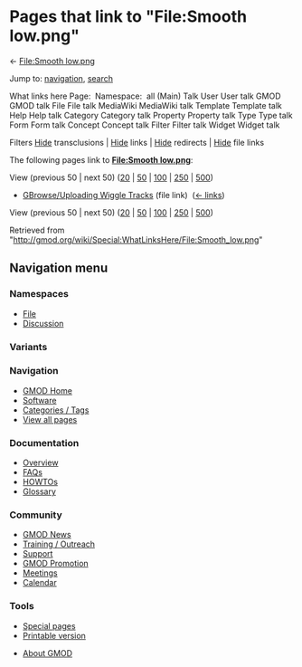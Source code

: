 <div id="mw-page-base" class="noprint">

</div>

<div id="mw-head-base" class="noprint">

</div>

<div id="content" class="mw-body" role="main">

<span id="top"></span>

<div id="mw-js-message" style="display:none;">

</div>



# <span dir="auto">Pages that link to "File:Smooth low.png"</span>

<div id="bodyContent">

<div id="contentSub">

← [File:Smooth low.png](/wiki/File:Smooth_low.png "File:Smooth low.png")

</div>

<div id="jump-to-nav" class="mw-jump">

Jump to: [navigation](#mw-navigation), [search](#p-search)

</div>

<div id="mw-content-text">

What links here Page:  Namespace:  all (Main) Talk User User talk GMOD
GMOD talk File File talk MediaWiki MediaWiki talk Template Template talk
Help Help talk Category Category talk Property Property talk Type Type
talk Form Form talk Concept Concept talk Filter Filter talk Widget
Widget talk

Filters
[Hide](/mediawiki/index.php?title=Special:WhatLinksHere/File:Smooth_low.png&hidetrans=1 "Special:WhatLinksHere/File:Smooth low.png")
transclusions \|
[Hide](/mediawiki/index.php?title=Special:WhatLinksHere/File:Smooth_low.png&hidelinks=1 "Special:WhatLinksHere/File:Smooth low.png")
links \|
[Hide](/mediawiki/index.php?title=Special:WhatLinksHere/File:Smooth_low.png&hideredirs=1 "Special:WhatLinksHere/File:Smooth low.png")
redirects \|
[Hide](/mediawiki/index.php?title=Special:WhatLinksHere/File:Smooth_low.png&hideimages=1 "Special:WhatLinksHere/File:Smooth low.png")
file links

The following pages link to **[File:Smooth
low.png](/wiki/File:Smooth_low.png "File:Smooth low.png")**:

View (previous 50 \| next 50)
([20](/mediawiki/index.php?title=Special:WhatLinksHere/File:Smooth_low.png&limit=20 "Special:WhatLinksHere/File:Smooth low.png")
\|
[50](/mediawiki/index.php?title=Special:WhatLinksHere/File:Smooth_low.png&limit=50 "Special:WhatLinksHere/File:Smooth low.png")
\|
[100](/mediawiki/index.php?title=Special:WhatLinksHere/File:Smooth_low.png&limit=100 "Special:WhatLinksHere/File:Smooth low.png")
\|
[250](/mediawiki/index.php?title=Special:WhatLinksHere/File:Smooth_low.png&limit=250 "Special:WhatLinksHere/File:Smooth low.png")
\|
[500](/mediawiki/index.php?title=Special:WhatLinksHere/File:Smooth_low.png&limit=500 "Special:WhatLinksHere/File:Smooth low.png"))

- [GBrowse/Uploading Wiggle
  Tracks](/wiki/GBrowse/Uploading_Wiggle_Tracks "GBrowse/Uploading Wiggle Tracks")
  (file link) ‎ <span class="mw-whatlinkshere-tools">([←
  links](/mediawiki/index.php?title=Special:WhatLinksHere&target=GBrowse%2FUploading+Wiggle+Tracks "Special:WhatLinksHere"))</span>

View (previous 50 \| next 50)
([20](/mediawiki/index.php?title=Special:WhatLinksHere/File:Smooth_low.png&limit=20 "Special:WhatLinksHere/File:Smooth low.png")
\|
[50](/mediawiki/index.php?title=Special:WhatLinksHere/File:Smooth_low.png&limit=50 "Special:WhatLinksHere/File:Smooth low.png")
\|
[100](/mediawiki/index.php?title=Special:WhatLinksHere/File:Smooth_low.png&limit=100 "Special:WhatLinksHere/File:Smooth low.png")
\|
[250](/mediawiki/index.php?title=Special:WhatLinksHere/File:Smooth_low.png&limit=250 "Special:WhatLinksHere/File:Smooth low.png")
\|
[500](/mediawiki/index.php?title=Special:WhatLinksHere/File:Smooth_low.png&limit=500 "Special:WhatLinksHere/File:Smooth low.png"))

</div>

<div class="printfooter">

Retrieved from
"<http://gmod.org/wiki/Special:WhatLinksHere/File:Smooth_low.png>"

</div>

<div id="catlinks" class="catlinks catlinks-allhidden">

</div>

<div class="visualClear">

</div>

</div>

</div>

<div id="mw-navigation">

## Navigation menu

<div id="mw-head">



<div id="left-navigation">

<div id="p-namespaces" class="vectorTabs" role="navigation"
aria-labelledby="p-namespaces-label">

### Namespaces

- <span id="ca-nstab-image"><a href="/wiki/File:Smooth_low.png" accesskey="c"
  title="View the file page [c]">File</a></span>
- <span id="ca-talk"><a
  href="/mediawiki/index.php?title=File_talk:Smooth_low.png&amp;action=edit&amp;redlink=1"
  accesskey="t"
  title="Discussion about the content page [t]">Discussion</a></span>

</div>

<div id="p-variants" class="vectorMenu emptyPortlet" role="navigation"
aria-labelledby="p-variants-label">

### 

### Variants[](#)

<div class="menu">

</div>

</div>

</div>





</div>

</div>

</div>

<div id="mw-panel">

<div id="p-logo" role="banner">

<a href="/wiki/Main_Page"
style="background-image: url(http://gmod.org/images/GMOD-cogs.png);"
title="Visit the main page"></a>

</div>

<div id="p-Navigation" class="portal" role="navigation"
aria-labelledby="p-Navigation-label">

### Navigation

<div class="body">

- <span id="n-GMOD-Home">[GMOD Home](/wiki/Main_Page)</span>
- <span id="n-Software">[Software](/wiki/GMOD_Components)</span>
- <span id="n-Categories-.2F-Tags">[Categories /
  Tags](/wiki/Categories)</span>
- <span id="n-View-all-pages">[View all
  pages](/wiki/Special:AllPages)</span>

</div>

</div>

<div id="p-Documentation" class="portal" role="navigation"
aria-labelledby="p-Documentation-label">

### Documentation

<div class="body">

- <span id="n-Overview">[Overview](/wiki/Overview)</span>
- <span id="n-FAQs">[FAQs](/wiki/Category:FAQ)</span>
- <span id="n-HOWTOs">[HOWTOs](/wiki/Category:HOWTO)</span>
- <span id="n-Glossary">[Glossary](/wiki/Glossary)</span>

</div>

</div>

<div id="p-Community" class="portal" role="navigation"
aria-labelledby="p-Community-label">

### Community

<div class="body">

- <span id="n-GMOD-News">[GMOD News](/wiki/GMOD_News)</span>
- <span id="n-Training-.2F-Outreach">[Training /
  Outreach](/wiki/Training_and_Outreach)</span>
- <span id="n-Support">[Support](/wiki/Support)</span>
- <span id="n-GMOD-Promotion">[GMOD
  Promotion](/wiki/GMOD_Promotion)</span>
- <span id="n-Meetings">[Meetings](/wiki/Meetings)</span>
- <span id="n-Calendar">[Calendar](/wiki/Calendar)</span>

</div>

</div>

<div id="p-tb" class="portal" role="navigation"
aria-labelledby="p-tb-label">

### Tools

<div class="body">

- <span id="t-specialpages"><a href="/wiki/Special:SpecialPages" accesskey="q"
  title="A list of all special pages [q]">Special pages</a></span>
- <span id="t-print"><a
  href="/mediawiki/index.php?title=Special:WhatLinksHere/File:Smooth_low.png&amp;printable=yes"
  rel="alternate" accesskey="p"
  title="Printable version of this page [p]">Printable version</a></span>

</div>

</div>

</div>

</div>

<div id="footer" role="contentinfo">

- <span id="footer-places-about">[About
  GMOD](/wiki/GMOD:About "GMOD:About")</span>

<!-- -->






</div>
